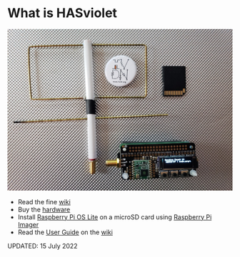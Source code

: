 # What is HASviolet

![HVDN_HASviolet_Git_Banner_1.jpg](docs/HVDN_HASviolet_Git_Banner_1.jpg)

- Read the fine [wiki](https://github.com/hudsonvalleydigitalnetwork/hasviolet/wiki) 
- Buy the [hardware](http://www.adafruit.com/wishlists/503542)
- Install [Raspberry Pi OS Lite](https://www.raspberrypi.org/software/operating-systems/) on a microSD card using [Raspberry Pi Imager](https://www.raspberrypi.org/software/)
- Read the [User Guide](https://github.com/hudsonvalleydigitalnetwork/hasviolet/wiki/User-Guide-(v0.50)) on the [wiki](https://github.com/hudsonvalleydigitalnetwork/hasviolet/wiki)

UPDATED: 15 July 2022
